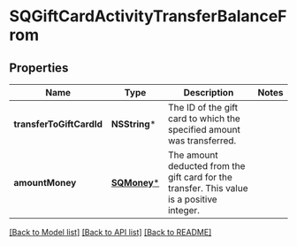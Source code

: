 # SQGiftCardActivityTransferBalanceFrom

## Properties
Name | Type | Description | Notes
------------ | ------------- | ------------- | -------------
**transferToGiftCardId** | **NSString*** | The ID of the gift card to which the specified amount was transferred. | 
**amountMoney** | [**SQMoney***](SQMoney.md) | The amount deducted from the gift card for the transfer. This value is a positive integer. | 

[[Back to Model list]](../README.md#documentation-for-models) [[Back to API list]](../README.md#documentation-for-api-endpoints) [[Back to README]](../README.md)



